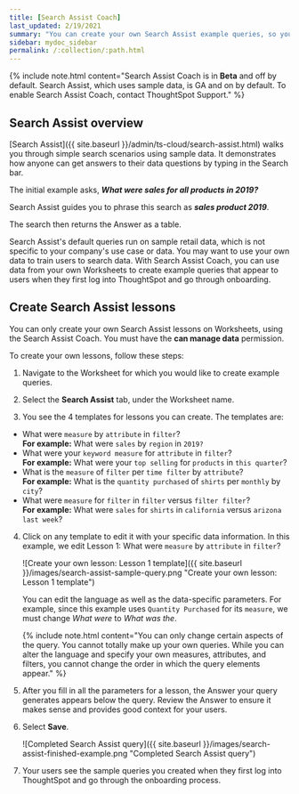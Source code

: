 ```yaml
---
title: [Search Assist Coach]
last_updated: 2/19/2021
summary: "You can create your own Search Assist example queries, so your users can learn how to use ThoughtSpot's relational search on your own data."
sidebar: mydoc_sidebar
permalink: /:collection/:path.html
---
```


{% include note.html content="Search Assist Coach is in <strong>Beta</strong> and off by default. Search Assist, which uses sample data, is GA and on by default. To enable Search Assist Coach, contact ThoughtSpot Support." %}

## Search Assist overview

[Search Assist]({{ site.baseurl }}/admin/ts-cloud/search-assist.html) walks you through simple search scenarios using sample data. It demonstrates how anyone can get answers to their data questions by typing in the Search bar.

The initial example asks, ***What were sales for all products in 2019?***

Search Assist guides you to phrase this search as ***sales product 2019***.

The search then returns the Answer as a table.

Search Assist's default queries run on sample retail data, which is not specific to your company's use case or data. You may want to use your own data to train users to search data. With Search Assist Coach, you can use data from your own Worksheets to create example queries that appear to users when they first log into ThoughtSpot and go through onboarding.

## Create Search Assist lessons
You can only create your own Search Assist lessons on Worksheets, using the Search Assist Coach. You must have the **can manage data** permission.

To create your own lessons, follow these steps:

1. Navigate to the Worksheet for which you would like to create example queries.

2. Select the **Search Assist** tab, under the Worksheet name.

3. You see the 4 templates for lessons you can create. The templates are:
- What were `measure` by `attribute` in `filter`?<br>
    **For example:** What were `sales` by `region` in `2019?`
- What were your `keyword measure` for `attribute` in `filter`?<br>
    **For example:** What were your `top selling` for `products` in `this quarter`?
- What is the `measure` of `filter` per `time filter` by `attribute`?<br>
    **For example:** What is the `quantity purchased` of `shirts` per `monthly` by `city`?
- What were `measure` for `filter` in `filter` versus `filter filter`?<br>
    **For example:** What were `sales` for `shirts` in `california` versus `arizona last week`?

4. Click on any template to edit it with your specific data information. In this example, we edit Lesson 1: What were `measure` by `attribute` in `filter`?

    ![Create your own lesson: Lesson 1 template]({{ site.baseurl }}/images/search-assist-sample-query.png "Create your own lesson: Lesson 1 template")

    You can edit the language as well as the data-specific parameters. For example, since this example uses `Quantity Purchased` for its `measure`, we must change *What were* to *What was the*.

    {% include note.html content="You can only change certain aspects of the query. You cannot totally make up your own queries. While you can alter the language and specify your own measures, attributes, and filters, you cannot change the order in which the query elements appear." %}

5. After you fill in all the parameters for a lesson, the Answer your query generates appears below the query. Review the Answer to ensure it makes sense and provides good context for your users.

6. Select **Save**.

    ![Completed Search Assist query]({{ site.baseurl }}/images/search-assist-finished-example.png "Completed Search Assist query")

7. Your users see the sample queries you created when they first log into ThoughtSpot and go through the onboarding process.
